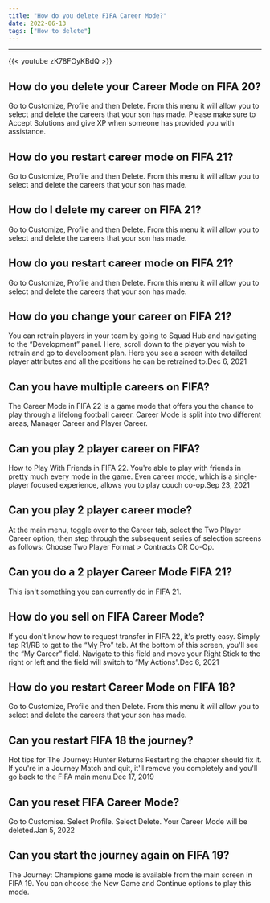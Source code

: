 ```yaml
---
title: "How do you delete FIFA Career Mode?"
date: 2022-06-13
tags: ["How to delete"]
---
```


---
{{< youtube zK78FOyKBdQ >}}
## How do you delete your Career Mode on FIFA 20?
Go to Customize, Profile and then Delete. From this menu it will allow you to select and delete the careers that your son has made. Please make sure to Accept Solutions and give XP when someone has provided you with assistance.

## How do you restart career mode on FIFA 21?
Go to Customize, Profile and then Delete. From this menu it will allow you to select and delete the careers that your son has made.

## How do I delete my career on FIFA 21?
Go to Customize, Profile and then Delete. From this menu it will allow you to select and delete the careers that your son has made.

## How do you restart career mode on FIFA 21?
Go to Customize, Profile and then Delete. From this menu it will allow you to select and delete the careers that your son has made.

## How do you change your career on FIFA 21?
You can retrain players in your team by going to Squad Hub and navigating to the “Development” panel. Here, scroll down to the player you wish to retrain and go to development plan. Here you see a screen with detailed player attributes and all the positions he can be retrained to.Dec 6, 2021

## Can you have multiple careers on FIFA?
The Career Mode in FIFA 22 is a game mode that offers you the chance to play through a lifelong football career. Career Mode is split into two different areas, Manager Career and Player Career.

## Can you play 2 player career on FIFA?
How to Play With Friends in FIFA 22. You're able to play with friends in pretty much every mode in the game. Even career mode, which is a single-player focused experience, allows you to play couch co-op.Sep 23, 2021

## Can you play 2 player career mode?
At the main menu, toggle over to the Career tab, select the Two Player Career option, then step through the subsequent series of selection screens as follows: Choose Two Player Format > Contracts OR Co-Op.

## Can you do a 2 player Career Mode FIFA 21?
This isn't something you can currently do in FIFA 21.

## How do you sell on FIFA Career Mode?
If you don't know how to request transfer in FIFA 22, it's pretty easy. Simply tap R1/RB to get to the “My Pro” tab. At the bottom of this screen, you'll see the “My Career” field. Navigate to this field and move your Right Stick to the right or left and the field will switch to “My Actions”.Dec 6, 2021

## How do you restart Career Mode on FIFA 18?
Go to Customize, Profile and then Delete. From this menu it will allow you to select and delete the careers that your son has made.

## Can you restart FIFA 18 the journey?
Hot tips for The Journey: Hunter Returns Restarting the chapter should fix it. If you're in a Journey Match and quit, it'll remove you completely and you'll go back to the FIFA main menu.Dec 17, 2019

## Can you reset FIFA Career Mode?
Go to Customise. Select Profile. Select Delete. Your Career Mode will be deleted.Jan 5, 2022

## Can you start the journey again on FIFA 19?
The Journey: Champions game mode is available from the main screen in FIFA 19. You can choose the New Game and Continue options to play this mode.

